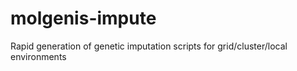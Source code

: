 molgenis-impute
===============

Rapid generation of genetic imputation scripts for grid/cluster/local environments
